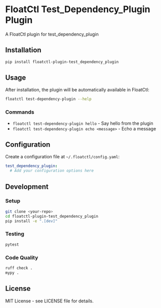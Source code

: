 # FloatCtl Test_Dependency_Plugin Plugin

A FloatCtl plugin for test_dependency_plugin

## Installation

```bash
pip install floatctl-plugin-test_dependency_plugin
```

## Usage

After installation, the plugin will be automatically available in FloatCtl:

```bash
floatctl test-dependency-plugin --help
```

### Commands

- `floatctl test-dependency-plugin hello` - Say hello from the plugin
- `floatctl test-dependency-plugin echo <message>` - Echo a message

## Configuration

Create a configuration file at `~/.floatctl/config.yaml`:

```yaml
test_dependency_plugin:
  # Add your configuration options here
```

## Development

### Setup

```bash
git clone <your-repo>
cd floatctl-plugin-test_dependency_plugin
pip install -e ".[dev]"
```

### Testing

```bash
pytest
```

### Code Quality

```bash
ruff check .
mypy .
```

## License

MIT License - see LICENSE file for details.
